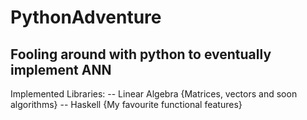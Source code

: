 # PythonAdventure
## Fooling around with python to eventually implement ANN
Implemented Libraries:
    -- Linear Algebra   {Matrices, vectors and soon algorithms}
    -- Haskell          {My favourite functional features}